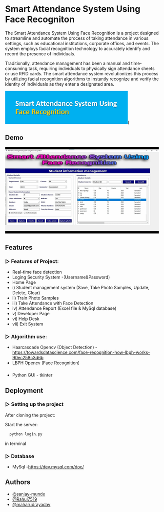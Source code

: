
# Smart Attendance System Using Face Recogniton

The Smart Attendance System Using Face Recognition is a project designed to streamline and automate the process of taking attendance in various settings, such as educational institutions, corporate offices, and events. The system employs facial recognition technology to accurately identify and record the presence of individuals.

Traditionally, attendance management has been a manual and time-consuming task, requiring individuals to physically sign attendance sheets or use RFID cards. The smart attendance system revolutionizes this process by utilizing facial recognition algorithms to instantly recognize and verify the identity of individuals as they enter a designated area.

![Logo](https://github.com/sanjay-munde/Smart-Attendance-System-Using-Face-Recognition/blob/main/Images_GUI/Screenshot%202023-08-20%20112941.png))


## Demo

![Attendance gif](https://github.com/sanjay-munde/Smart-Attendance-System-Using-Face-Recognition/blob/main/Images_GUI/Attendance%20gif.gif)


## Features

### ▷ Features of Project:

- Real-time face detection
- Loging Security System
-(Username&Password)
- Home Page
-   i) Student management system (Save, Take Photo Samples, Update, Delete, Clear) 
-   ii) Train Photo Samples 
-   iii) Take Attendance with Face Detection 
-   iv) Attendance Report (Excel file & MySql database) 
-   v) Developer Page
-   vi) Help Desk
-   vii) Exit System


### ▷ Algorithm use:

- Haarcascade Opencv (Object Detection)
  -https://towardsdatascience.com/face-recognition-how-lbph-works-90ec258c3d6b
- LBPH Opencv (Face Recognition)
###
- Python GUI - tkinter

## Deployment

### ▷ Setting up the project

After cloning the project:

Start the server:
```bash
  python login.py
```
in terminal

### ▷ Database

- MySql
  -https://dev.mysql.com/doc/


## Authors

- [@sanjay-munde](https://github.com/sanjay-munde)
- [@Rahul7519](https://github.com/Rahul7519)
- [@maharudrayadav](https://github.com/maharudrayadav)
